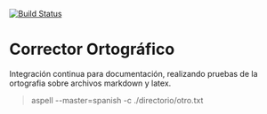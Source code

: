 [![Build Status](https://travis-ci.org/josemlp91/test_spanish_spelling.svg?branch=master)](https://travis-ci.org/josemlp91/test_spanish_spelling)

# Corrector Ortográfico
Integración continua para documentación, realizando pruebas de la ortografia sobre archivos markdown y latex.

 > aspell --master=spanish  -c ./directorio/otro.txt 
